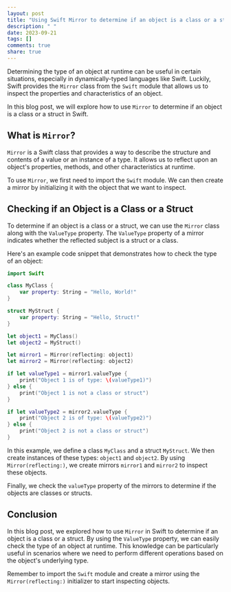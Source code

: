 ```yaml
---
layout: post
title: "Using Swift Mirror to determine if an object is a class or a struct"
description: " "
date: 2023-09-21
tags: []
comments: true
share: true
---
```


Determining the type of an object at runtime can be useful in certain situations, especially in dynamically-typed languages like Swift. Luckily, Swift provides the `Mirror` class from the `Swift` module that allows us to inspect the properties and characteristics of an object.

In this blog post, we will explore how to use `Mirror` to determine if an object is a class or a struct in Swift.

## What is `Mirror`?

`Mirror` is a Swift class that provides a way to describe the structure and contents of a value or an instance of a type. It allows us to reflect upon an object's properties, methods, and other characteristics at runtime.

To use `Mirror`, we first need to import the `Swift` module. We can then create a mirror by initializing it with the object that we want to inspect.

## Checking if an Object is a Class or a Struct

To determine if an object is a class or a struct, we can use the `Mirror` class along with the `ValueType` property. The `ValueType` property of a mirror indicates whether the reflected subject is a struct or a class.

Here's an example code snippet that demonstrates how to check the type of an object:

```swift
import Swift

class MyClass {
    var property: String = "Hello, World!"
}

struct MyStruct {
    var property: String = "Hello, Struct!"
}

let object1 = MyClass()
let object2 = MyStruct()

let mirror1 = Mirror(reflecting: object1)
let mirror2 = Mirror(reflecting: object2)

if let valueType1 = mirror1.valueType {
    print("Object 1 is of type: \(valueType1)")
} else {
    print("Object 1 is not a class or struct")
}

if let valueType2 = mirror2.valueType {
    print("Object 2 is of type: \(valueType2)")
} else {
    print("Object 2 is not a class or struct")
}
```

In this example, we define a class `MyClass` and a struct `MyStruct`. We then create instances of these types: `object1` and `object2`. By using `Mirror(reflecting:)`, we create mirrors `mirror1` and `mirror2` to inspect these objects.

Finally, we check the `valueType` property of the mirrors to determine if the objects are classes or structs.

## Conclusion

In this blog post, we explored how to use `Mirror` in Swift to determine if an object is a class or a struct. By using the `ValueType` property, we can easily check the type of an object at runtime. This knowledge can be particularly useful in scenarios where we need to perform different operations based on the object's underlying type.

Remember to import the `Swift` module and create a mirror using the `Mirror(reflecting:)` initializer to start inspecting objects.